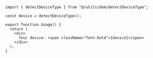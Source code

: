 ﻿```tsx
import { detectDeviceType } from "@/utils/dom/detectDeviceType";

const device = detectDeviceType();

export function Usage() {
  return (
    <div>
      Your device: <span className="font-bold">{device}</span>
    </div>
  );
}

```
